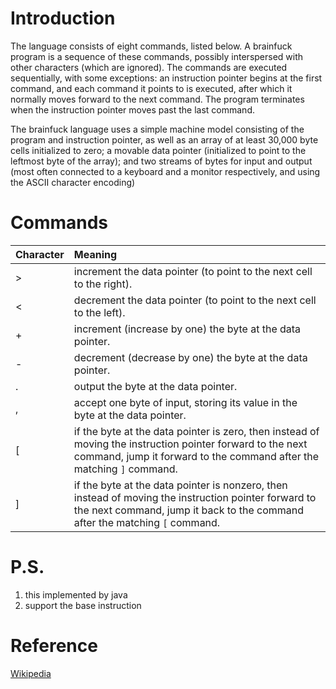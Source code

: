 # Introduction
The language consists of eight commands, listed below. A brainfuck program is a sequence of these commands, possibly interspersed with other characters (which are ignored). The commands are executed sequentially, with some exceptions: an instruction pointer begins at the first command, and each command it points to is executed, after which it normally moves forward to the next command. The program terminates when the instruction pointer moves past the last command.

The brainfuck language uses a simple machine model consisting of the program and instruction pointer, as well as an array of at least 30,000 byte cells initialized to zero; a movable data pointer (initialized to point to the leftmost byte of the array); and two streams of bytes for input and output (most often connected to a keyboard and a monitor respectively, and using the ASCII character encoding)

# Commands

|Character|Meaning|
|:----    |:--- |
| >	|increment the data pointer (to point to the next cell to the right).|
| <	|decrement the data pointer (to point to the next cell to the left).|
| +	|increment (increase by one) the byte at the data pointer.|
| -	|decrement (decrease by one) the byte at the data pointer.|
| .	|output the byte at the data pointer.|
| ,	|accept one byte of input, storing its value in the byte at the data pointer.|
| [	|if the byte at the data pointer is zero, then instead of moving the instruction pointer forward to the next command, jump it forward to the command after the matching `]` command.|
| ]	|if the byte at the data pointer is nonzero, then instead of moving the instruction pointer forward to the next command, jump it back to the command after the matching `[` command.|

# P.S.
 1. this implemented by java
 2. support the base instruction

# Reference

[Wikipedia]('https://en.wikipedia.org/wiki/Brainfuck')